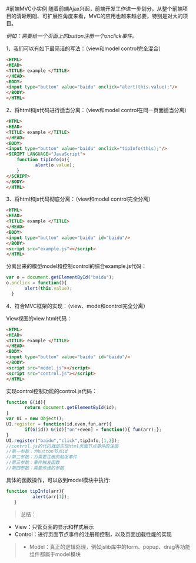 #前端MVC小实例
随着前端Ajax兴起，前端开发工作进一步划分，从整个前端项目的清晰明朗、可扩展性角度来看，MVC的应用也越来越必要，特别是对大的项目。

_例如：需要给一个页面上的button注册一个onclick事件。_

1、我们可以有如下最简洁的写法：（view和model control完全混合）
```html
<HTML>
<HEAD>
<TITLE> example </TITLE>
</HEAD>
<BODY>
<input type="button" value="baidu" onclick="alert(this.value);"/>
</BODY>
</HTML>
```
2、将html和js代码进行适当分离：（view和model control在同一页面适当分离）
```html
<HTML>
<HEAD>
<TITLE> example </TITLE>
</HEAD>
<BODY>
<input type="button" value="baidu" onclick="tipInfo(this);"/>
<SCRIPT LANGUAGE="JavaScript">
    function tipInfo(o){
           alert(o.value);
    }
</SCRIPT>
</BODY>
</HTML>
```
3、将html和js代码彻底分离：（view和model control完全分离）
```html
<HTML>
<HEAD>
<TITLE> example </TITLE>
</HEAD>
<BODY>
<input type="button" value="baidu" id="baidu"/>
</BODY>
<script src="example.js"></script>
</HTML>
```
分离出来的模型model和控制control的综合example.js代码：
```JavaScript
var o = document.getElementById("baidu");
o.onclick = function(){
       alert(this.value);
  }
```
4、符合MVC框架的实现：（view、mode和control完全分离）

View视图的view.html代码：
```html
<HTML>
<HEAD>
<TITLE> example </TITLE>
</HEAD>
<BODY>
<input type="button" value="baidu" id="baidu"/>
</BODY>
<script src="model.js"></script>
<script src="control.js"></script>
</HTML>
```
实现control控制功能的control.js代码：
```javascript
function G(id){
       return document.getElementById(id);
}
var UI = new Object();
UI.register = function(id,even,fun,arr){
       if(G(id)) G(id)["on"+even] = function(){ fun(arr);};
}
UI.register("baidu","click",tipInfo,[1,2]);
//control.js的代码就是实现html页面节点事件的注册
//第一参数：为button节点id
//第二参数：为需要注册的触发事件
//第三参数：事件触发函数
//第四参数：需要传递的参数
 ```
 具体的函数操作，可以放到model模块中执行:
 ```javascript
 function tipInfo(arr){
           alert(arr[1]);
    }
```
>总结：
* View：只管页面的显示和样式展示
* Control：进行页面节点事件的注册和控制，以及页面加载性能的实现
>* Model：真正的逻辑处理，例如jslib库中的form、popup、drag等功能组件都属于model模块

